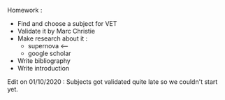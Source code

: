 Homework :

- Find and choose a subject for VET
- Validate it by Marc Christie
- Make research about it :
    - supernova <--
    - google scholar
- Write bibliography
- Write introduction

Edit on 01/10/2020 : Subjects got validated quite late so we couldn't start yet.
